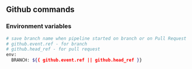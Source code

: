 ## Github commands

### Environment variables

```bash
# save branch name when pipeline started on branch or on Pull Request
# github.event.ref - for branch
# github.head_ref - for pull request
env:
  BRANCH: ${{ github.event.ref || github.head_ref }}
```